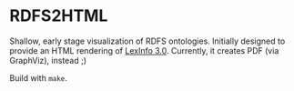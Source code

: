 # RDFS2HTML

Shallow, early stage visualization of RDFS ontologies. Initially designed to provide an HTML rendering of [LexInfo 3.0](https://lexinfo.net/ontology/3.0/lexinfo.ttl). Currently, it creates PDF (via GraphViz), instead ;) 

Build with `make`.
